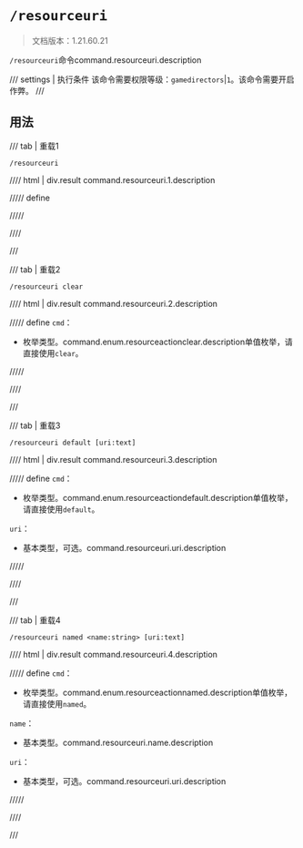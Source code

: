 # `/resourceuri`

> 文档版本：1.21.60.21

`/resourceuri`命令command.resourceuri.description

/// settings | 执行条件
该命令需要权限等级：`gamedirectors`|`1`。该命令需要开启作弊。
///

## 用法

/// tab | 重载1
```mcfunction
/resourceuri
```

//// html | div.result
command.resourceuri.1.description

///// define

/////

////

///

/// tab | 重载2
```mcfunction
/resourceuri clear
```

//// html | div.result
command.resourceuri.2.description

///// define
`cmd`：<!-- md:samp ResourceActionClear -->

- 枚举类型。command.enum.resourceactionclear.description单值枚举，请直接使用`clear`。


/////

////

///

/// tab | 重载3
```mcfunction
/resourceuri default [uri:text]
```

//// html | div.result
command.resourceuri.3.description

///// define
`cmd`：<!-- md:samp ResourceActionDefault -->

- 枚举类型。command.enum.resourceactiondefault.description单值枚举，请直接使用`default`。

`uri`：<!-- md:samp text -->

- 基本类型，可选。command.resourceuri.uri.description


/////

////

///

/// tab | 重载4
```mcfunction
/resourceuri named <name:string> [uri:text]
```

//// html | div.result
command.resourceuri.4.description

///// define
`cmd`：<!-- md:samp ResourceActionNamed -->

- 枚举类型。command.enum.resourceactionnamed.description单值枚举，请直接使用`named`。

`name`：<!-- md:samp string -->

- 基本类型。command.resourceuri.name.description

`uri`：<!-- md:samp text -->

- 基本类型，可选。command.resourceuri.uri.description


/////

////

///
